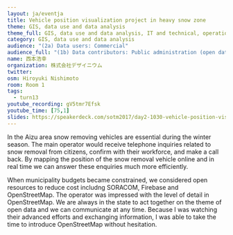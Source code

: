 ```yaml
---
layout: ja/eventja
title: Vehicle position visualization project in heavy snow zone
theme: GIS, data use and data analysis
theme_full: GIS, data use and data analysis, IT and technical, operations, Local community
category: GIS, data use and data analysis
audience: "(2a) Data users: Commercial"
audience_full: "(1b) Data contributors: Public administration (open data, data feedback...), (2a) Data users: Commercial"
name: 西本浩幸
organization: 株式会社デザイニウム
twitter:
osm: Hiroyuki Nishimoto
room: Room 1
tags:
  - turn13
youtube_recording: gV5tmr7Efsk
youtube_time: [75,1]
slides: https://speakerdeck.com/sotm2017/day2-1030-vehicle-position-visualization-project-in-heavy-snow-zone
---
```

In the Aizu area snow removing vehicles are essential during the winter season. The main operator would receive telephone inquiries related to snow removal from citizens, confirm with their workforce, and make a call back. By mapping the position of the snow removal vehicle online and in real time we can answer these enquiries much more efficiently.

When municipality budgets became constrained, we considered open resources to reduce cost includng SORACOM, Firebase and OpenStreetMap. The operator was impressed with the level of detail in OpenStreetMap. We are always in the state to act together on the theme of open data and we can communicate at any time. Because I was watching their advanced efforts and exchanging information, I was able to take the time to introduce OpenStreetMap without hesitation.

